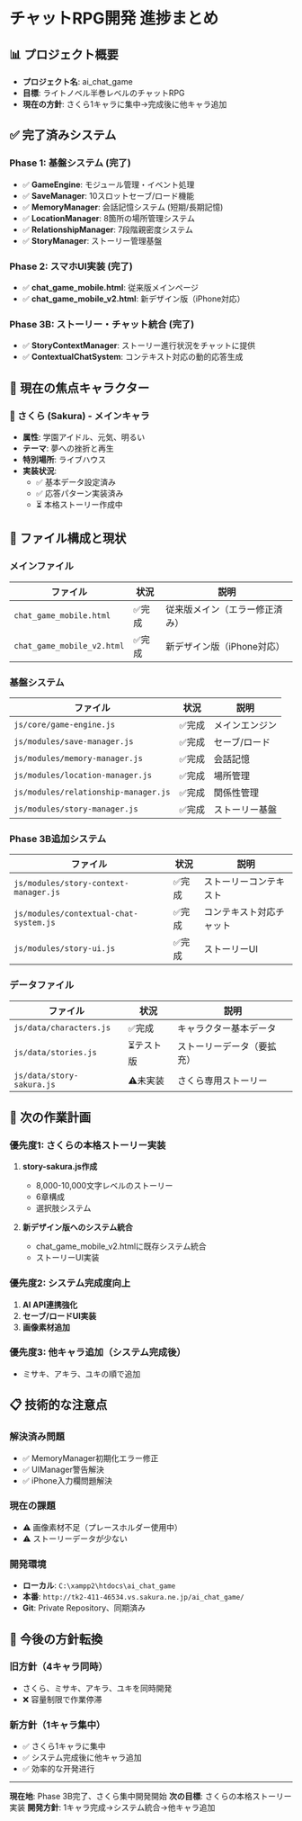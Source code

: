 # チャットRPG開発 進捗まとめ

## 📊 プロジェクト概要
- **プロジェクト名**: ai_chat_game
- **目標**: ライトノベル半巻レベルのチャットRPG
- **現在の方針**: さくら1キャラに集中→完成後に他キャラ追加

## ✅ 完了済みシステム

### Phase 1: 基盤システム (完了)
- ✅ **GameEngine**: モジュール管理・イベント処理
- ✅ **SaveManager**: 10スロットセーブ/ロード機能  
- ✅ **MemoryManager**: 会話記憶システム (短期/長期記憶)
- ✅ **LocationManager**: 8箇所の場所管理システム
- ✅ **RelationshipManager**: 7段階親密度システム
- ✅ **StoryManager**: ストーリー管理基盤

### Phase 2: スマホUI実装 (完了)
- ✅ **chat_game_mobile.html**: 従来版メインページ
- ✅ **chat_game_mobile_v2.html**: 新デザイン版（iPhone対応）

### Phase 3B: ストーリー・チャット統合 (完了)
- ✅ **StoryContextManager**: ストーリー進行状況をチャットに提供
- ✅ **ContextualChatSystem**: コンテキスト対応の動的応答生成

## 🎯 現在の焦点キャラクター

### 🌸 さくら (Sakura) - メインキャラ
- **属性**: 学園アイドル、元気、明るい
- **テーマ**: 夢への挫折と再生
- **特別場所**: ライブハウス
- **実装状況**: 
  - ✅ 基本データ設定済み
  - ✅ 応答パターン実装済み
  - ⏳ 本格ストーリー作成中

## 📁 ファイル構成と現状

### メインファイル
| ファイル | 状況 | 説明 |
|---------|------|------|
| `chat_game_mobile.html` | ✅完成 | 従来版メイン（エラー修正済み） |
| `chat_game_mobile_v2.html` | ✅完成 | 新デザイン版（iPhone対応） |

### 基盤システム
| ファイル | 状況 | 説明 |
|---------|------|------|
| `js/core/game-engine.js` | ✅完成 | メインエンジン |
| `js/modules/save-manager.js` | ✅完成 | セーブ/ロード |
| `js/modules/memory-manager.js` | ✅完成 | 会話記憶 |
| `js/modules/location-manager.js` | ✅完成 | 場所管理 |
| `js/modules/relationship-manager.js` | ✅完成 | 関係性管理 |
| `js/modules/story-manager.js` | ✅完成 | ストーリー基盤 |

### Phase 3B追加システム
| ファイル | 状況 | 説明 |
|---------|------|------|
| `js/modules/story-context-manager.js` | ✅完成 | ストーリーコンテキスト |
| `js/modules/contextual-chat-system.js` | ✅完成 | コンテキスト対応チャット |
| `js/modules/story-ui.js` | ✅完成 | ストーリーUI |

### データファイル
| ファイル | 状況 | 説明 |
|---------|------|------|
| `js/data/characters.js` | ✅完成 | キャラクター基本データ |
| `js/data/stories.js` | ⏳テスト版 | ストーリーデータ（要拡充） |
| `js/data/story-sakura.js` | ⚠️未実装 | さくら専用ストーリー |

## 🚀 次の作業計画

### 優先度1: さくらの本格ストーリー実装
1. **story-sakura.js作成**
   - 8,000-10,000文字レベルのストーリー
   - 6章構成
   - 選択肢システム

2. **新デザイン版へのシステム統合**
   - chat_game_mobile_v2.htmlに既存システム統合
   - ストーリーUI実装

### 優先度2: システム完成度向上
1. **AI API連携強化**
2. **セーブ/ロードUI実装**
3. **画像素材追加**

### 優先度3: 他キャラ追加（システム完成後）
- ミサキ、アキラ、ユキの順で追加

## 📋 技術的な注意点

### 解決済み問題
- ✅ MemoryManager初期化エラー修正
- ✅ UIManager警告解決
- ✅ iPhone入力欄問題解決

### 現在の課題
- ⚠️ 画像素材不足（プレースホルダー使用中）
- ⚠️ ストーリーデータが少ない

### 開発環境
- **ローカル**: `C:\xampp2\htdocs\ai_chat_game`
- **本番**: `http://tk2-411-46534.vs.sakura.ne.jp/ai_chat_game/`
- **Git**: Private Repository、同期済み

## 🎯 今後の方針転換

### 旧方針（4キャラ同時）
- さくら、ミサキ、アキラ、ユキを同時開発
- ❌ 容量制限で作業停滞

### 新方針（1キャラ集中）
- ✅ さくら1キャラに集中
- ✅ システム完成後に他キャラ追加
- ✅ 効率的な开発进行

---

**現在地**: Phase 3B完了、さくら集中開発開始
**次の目標**: さくらの本格ストーリー実装
**開発方針**: 1キャラ完成→システム統合→他キャラ追加